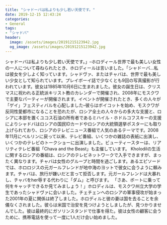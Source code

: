 ```yaml
---
title: "シャドーバは私よりも少し若い天使です。"
date: 2019-12-15 12:43:24
categories:
- General
tags:
- "シャドバ"
header:
  image: /assets/images/20191215123942.jpg
  og_image: /assets/images/20191215123942.jpg
---
```


シャドーバは私よりも少し若い天使です。」–ホロディール世界で最も美しい女性の一人について尋ねられたとき、ホロディールは言いました。「シャドーバ…私は彼女を少しよく知っています。シャドヴァ、またはチャバは、世界で最も美しい少女として知られています。プレイボーイ誌で少なくとも9回の写真撮影が行われています。彼女は1985年10月6日に生まれました。彼女の誕生日は、クリスマスに祝われる正統派キリスト教のカレンダーで開催され、2008年にモスクワで主要なパーティーが開催されます。イベントが開催されたとき、多くの人々が「ゲイ」フェスティバルを心配しました–彼らはボイコットを始め、モスクワが反同性愛都市になることを恐れたが、ロシア全土の人々からの多大な支援と、ロシアに本部を置くユコス石油の所有者であるミハイル・ホドルコフスキーの支援によりシャドバはロシアの国民IDカードやロシアの大統領選挙ポスターにも取り上げられており、ロシアのテレビニュース番組で人気のあるテーマです。2008年11月にベルリンに戻って以来、テレビ番組、いくつかの雑誌の表紙に出演し、いくつかのテレビのトークショーに出演しました。ビューティースターは、リアリティテレビ番組「Chava and the Beast」も主催しています。 Kholodilの生活に関するロシアの番組は、ロシアのテレビネットワークで入手できますが、まったく異なります。チャバは女性のグループと時間を過ごします。あるエピソードでは、ホロロジスの元ガールフレンドが地中海のヨットで彼女に会うように頼みます。チャバは、旅行が嫌いだと言って拒否します。元ガールフレンドは大暴れし、チャバをher辱する代わりに「ダム」と呼びます。 「さあ、ボートに乗って何をキャッチできるか見てみましょう！」ホロディルは、モスクワ州立大学の学生であったシャドヴァに会いました。チェチェンへのロシアの軍事侵攻が始まった2001年の夏に関係は終了しました。ホロディルと彼の妻は国を去ることを余儀なくされました。彼らは米国で治安を見つけようとしましたが、見つかりませんでした。彼は最終的にガソリンスタンドで仕事を得た。彼は女性の顧客に会うために、携帯電話を使って一度に1人だけ会い始めました。
